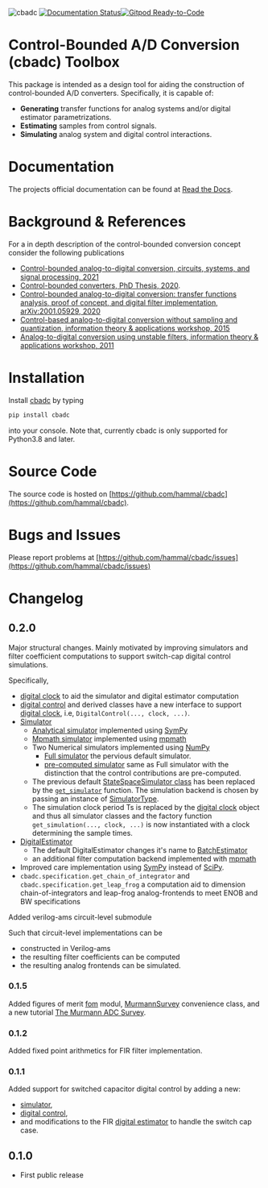 ![cbadc](https://github.com/hammal/cbadc/actions/workflows/testing.yml/badge.svg) [![Documentation Status](https://readthedocs.org/projects/cbadc/badge/?version=latest)](https://cbadc.readthedocs.io/en/latest/?badge=latest)[![Gitpod Ready-to-Code](https://img.shields.io/badge/Gitpod-ready--to--code-blue?logo=gitpod)](https://gitpod.io/#https://github.com/hammal/cbadc)

# Control-Bounded A/D Conversion (cbadc) Toolbox

This package is intended as a design tool for aiding the construction of control-bounded A/D converters.
Specifically, it is capable of:

- **Generating** transfer functions for analog systems and/or digital estimator parametrizations.
- **Estimating** samples from control signals.
- **Simulating** analog system and digital control interactions.

# Documentation

The projects official documentation can be found at [Read the Docs](https://cbadc.readthedocs.io/en/latest/).

# Background & References

For a in depth description of the control-bounded conversion concept consider the following publications
- [Control-bounded analog-to-digital conversion, circuits, systems, and signal processing, 2021](https://doi.org/10.1007/s00034-021-01837-z)
- [Control-bounded converters, PhD Thesis, 2020](https://doi.org/10.3929/ethz-b-000469192).
- [Control-bounded analog-to-digital conversion: transfer functions analysis, proof of concept, and digital filter implementation, arXiv:2001.05929, 2020](https://arxiv.org/abs/2001.05929)
- [Control-based analog-to-digital conversion without sampling and quantization, information theory & applications workshop, 2015](https://ieeexplore.ieee.org/document/7308975)
- [Analog-to-digital conversion using unstable filters, information theory & applications workshop, 2011](https://ieeexplore.ieee.org/abstract/document/5743620)

# Installation

Install [cbadc](https://pypi.org/project/cbadc/) by typing

```bash
pip install cbadc
```

into your console. Note that, currently cbadc is only supported for Python3.8 and later.

# Source Code
The source code is hosted on [https://github.com/hammal/cbadc](https://github.com/hammal/cbadc).

# Bugs and Issues
Please report problems at [https://github.com/hammal/cbadc/issues](https://github.com/hammal/cbadc/issues)

# Changelog

## 0.2.0

Major structural changes. Mainly motivated by improving simulators and filter coefficient computations to support switch-cap digital control simulations.

Specifically,
- [digital clock](https://cbadc.readthedocs.io/en/latest/api/autosummary/cbadc.analog_signal.clock.Clock.html#cbadc.analog_signal.clock.Clock) to aid the simulator and digital estimator computation
- [digital control](https://cbadc.readthedocs.io/en/latest/api/autosummary/cbadc.digital_control.digital_control.DigitalControl.html#cbadc.digital_control.digital_control.DigitalControl) and derived classes have a new interface to support [digital clock](https://cbadc.readthedocs.io/en/latest/api/autosummary/cbadc.analog_signal.clock.Clock.html#cbadc.analog_signal.clock.Clock), i.e, `DigitalControl(..., clock, ...)`.
- [Simulator](https://cbadc.readthedocs.io/en/latest/api/autosummary/cbadc.simulator.html)
  - [Analytical simulator](https://cbadc.readthedocs.io/en/latest/api/autosummary/cbadc.simulator.analytical_simulator.AnalyticalSimulator.html#cbadc.simulator.analytical_simulator.AnalyticalSimulator) implemented using [SymPy](https://www.sympy.org/en/index.html)
  - [Mpmath simulator](https://cbadc.readthedocs.io/en/latest/api/autosummary/cbadc.simulator.mp_simulator.MPSimulator.html#cbadc.simulator.mp_simulator.MPSimulator) implemented using [mpmath](https://mpmath.org)
  - Two Numerical simulators implemented using [NumPy](https://numpy.org)
    - [Full simulator](https://cbadc.readthedocs.io/en/latest/api/autosummary/cbadc.simulator.numerical_simulator.FullSimulator.html#cbadc.simulator.numerical_simulator.FullSimulator) the pervious default simulator.
    - [pre-computed simulator](https://cbadc.readthedocs.io/en/latest/api/autosummary/cbadc.simulator.numerical_simulator.PreComputedControlSignalsSimulator.html) same as Full simulator with the distinction that the control contributions are pre-computed.
  - The previous default [StateSpaceSimulator class](https://cbadc.readthedocs.io/en/v0.1.0/api/autosummary/cbadc.simulator.StateSpaceSimulator.html#cbadc.simulator.StateSpaceSimulator) has been replaced by the [`get_simulator`](https://cbadc.readthedocs.io/en/latest/api/autosummary/cbadc.simulator.wrapper.get_simulator.html#cbadc.simulator.wrapper.get_simulator) function. The simulation backend is chosen by passing an instance of [SimulatorType]().
  - The simulation clock period Ts is replaced by the [digital clock]() object and thus all simulator classes and the factory function `get_simulation(..., clock, ...)` is now instantiated with a clock determining the sample times.
- [DigitalEstimator](https://cbadc.readthedocs.io/en/v0.1.0/api/autosummary/cbadc.digital_estimator.DigitalEstimator.html#cbadc.digital_estimator.DigitalEstimator)
  - The default DigitalEstimator changes it's name to [BatchEstimator](https://cbadc.readthedocs.io/en/latest/api/autosummary/cbadc.digital_estimator.batch_estimator.BatchEstimator.html#cbadc.digital_estimator.batch_estimator.BatchEstimator)
  - an additional filter computation backend implemented with [mpmath](https://mpmath.org)
- Improved care implementation using [SymPy](https://www.sympy.org/en/index.html) instead of [SciPy](https://scipy.org).
- `cbadc.specification.get_chain_of_integrator` and `cbadc.specification.get_leap_frog` a computation aid to dimension chain-of-integrators and leap-frog analog-frontends to meet ENOB and BW specifications

Added verilog-ams circuit-level submodule

Such that circuit-level implementations can be
- constructed in Verilog-ams
- the resulting filter coefficients can be computed
- the resulting analog frontends can be simulated.

### 0.1.5

Added figures of merit [fom](https://cbadc.readthedocs.io/en/latest/api/autosummary/cbadc.fom.html#module-cbadc.fom) modul, [MurmannSurvey](https://cbadc.readthedocs.io/en/latest/api/autosummary/cbadc.fom.MurmannSurvey.html#cbadc.fom.MurmannSurvey) convenience class, and a new tutorial [The Murmann ADC Survey](https://cbadc.readthedocs.io/en/latest/tutorials/c_further/plot_a_Murmann_ADC_survey.html#sphx-glr-tutorials-c-further-plot-a-murmann-adc-survey-py).

### 0.1.2

Added fixed point arithmetics for FIR filter implementation.

### 0.1.1

Added support for switched capacitor digital control by adding a new:

- [simulator](https://cbadc.readthedocs.io/en/latest/api/autosummary/cbadc.simulator.SwitchedCapacitorStateSpaceSimulator.html#cbadc.simulator.SwitchedCapacitorStateSpaceSimulator),
- [digital control](https://cbadc.readthedocs.io/en/latest/api/autosummary/cbadc.digital_control.SwitchedCapacitorControl.html#cbadc.digital_control.SwitchedCapacitorControl),
- and modifications to the FIR [digital estimator](https://cbadc.readthedocs.io/en/latest/api/autosummary/cbadc.digital_estimator.FIRFilter.html#cbadc.digital_estimator.FIRFilter) to handle the switch cap case.

## 0.1.0

- First public release
